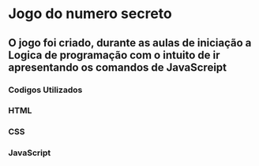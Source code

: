 <h1> Jogo do numero secreto</h1>

<h2>O jogo foi criado, durante as aulas de iniciação a Logica de programação
         com o intuito de ir apresentando os comandos de JavaScreipt </h2>

<h3> Codigos Utilizados</h3>
                <h3> HTML </h3>
                <h3> CSS </h3>
                <h3> JavaScript </h3>
